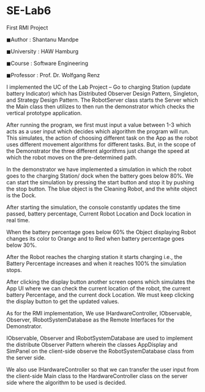 # SE-Lab6
 First RMI Project

 ◼Author : Shantanu Mandpe 
 
 ◼University : HAW Hamburg 
 
 ◼Course : Software Engineering 
 
 ◼Professor : Prof. Dr. Wolfgang Renz

I implemented the UC of the Lab Project – Go to charging Station (update battery Indicator) which has Distributed Observer Design Pattern, Singleton, and Strategy Design Pattern. 
The RobotServer class starts the Server which the Main class then utilizes to then run the demonstrator which checks the vertical prototype application.

After running the program, we first must input a value between 1-3 which acts as a user input which decides which algorithm the program will run. This simulates, the action of choosing different task on the App as the robot uses different movement algorithms for different tasks. But, in the scope of the Demonstrator the three different algorithms just change the speed at which the robot moves on the pre-determined path.

In the demonstrator we have implemented a simulation in which the robot goes to the charging Station/ dock when the battery goes below 80%.  We can start the simulation by pressing the start button and stop it by pushing the stop button. The blue object is the Cleaning Robot, and the white object is the Dock. 

After starting the simulation, the console constantly updates the time passed, battery percentage, Current Robot Location and Dock location in real time. 

When the battery percentage goes below 60% the Object displaying Robot changes its color to Orange and to Red when battery percentage goes below 30%. 

After the Robot reaches the charging station it starts charging i.e., the Battery Percentage increases and when it reaches 100% the simulation stops. 

After clicking the display button another screen opens which simulates the App UI where we can check the current location of the robot, the current battery Percentage, and the current dock Location. We must keep clicking the display button to get the updated values. 

As for the RMI implementation, We use IHardwareController, IObservable, Observer, IRobotSystemDatabase as the Remote Interfaces for the Demonstrator. 

IObservable, Observer and IRobotSystemDatabase are used to implement the distribute Observer Pattern wherein the classes AppDisplay and SimPanel on the client-side observe the RobotSystemDatabase class from the server side.

We also use IHardwareController so that we can transfer the user input from the client-side Main class to the HardwareController class on the server side where the algorithm to be used is decided.   

